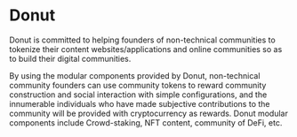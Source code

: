 # Donut

Donut is committed to helping founders of non-technical communities to tokenize their content websites/applications and online communities so as to build their digital communities.

By using the modular components provided by Donut, non-technical community founders can use community tokens to reward community construction and social interaction with simple configurations, and the innumerable individuals who have made subjective contributions to the community will be provided with cryptocurrency as rewards. Donut modular components include Crowd-staking,  NFT content, community of DeFi, etc.
